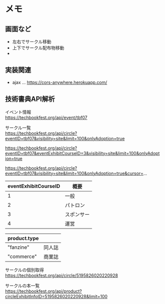# メモ

## 画面など

* 左右でサークル移動
* 上下でサークル配布物移動
* 

## 実装関連

* ajax ... https://cors-anywhere.herokuapp.com/ 

## 技術書典API解析

イベント情報  
https://techbookfest.org/api/event/tbf07  

サークル一覧  
https://techbookfest.org/api/circle?eventID=tbf07&visibility=site&limit=100&onlyAdoption=true  

https://techbookfest.org/api/circle?eventID=tbf07&eventExhibitCourseID=3&visibility=site&limit=100&onlyAdoption=true  

https://techbookfest.org/api/circle?eventID=tbf07&visibility=site&limit=100&onlyAdoption=true&cursor=...

|eventExhibitCourseID|概要|
|-|-|
|1|一般|
|2|パトロン|
|3|スポンサー|
|4|運営|

|product.type||
|-|-|
|"fanzine"|同人誌|
|"commerce"|商業誌|

サークルの個別取得  
https://techbookfest.org/api/circle/5195826020220928  

サークルの本一覧  
https://techbookfest.org/api/product?circleExhibitInfoID=5195826020220928&limit=100

